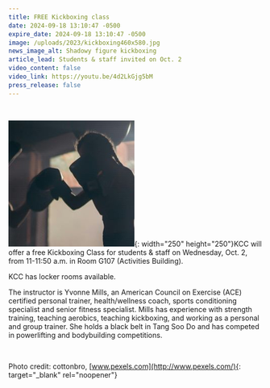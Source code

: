 ```yaml
---
title: FREE Kickboxing class
date: 2024-09-18 13:10:47 -0500
expire_date: 2024-09-18 13:10:47 -0500
image: /uploads/2023/kickboxing460x580.jpg
news_image_alt: Shadowy figure kickboxing
article_lead: Students & staff invited on Oct. 2
video_content: false
video_link: https://youtu.be/4d2LkGjg5bM
press_release: false
---
```

&nbsp;

![Kickboxing](/uploads/2023/kickboxing250x250.jpg "Kickboxing"){: width="250" height="250"}KCC will offer a free Kickboxing Class for students & staff on Wednesday, Oct. 2, from 11-11:50 a.m. in Room G107 (Activities Building).

KCC has locker rooms available.

The instructor is Yvonne Mills, an American Council on Exercise (ACE) certified personal trainer, health/wellness coach, sports conditioning specialist and senior fitness specialist. Mills has experience with strength training, teaching aerobics, teaching kickboxing, and working as a personal and group trainer. She holds a black belt in Tang Soo Do and has competed in powerlifting and bodybuilding competitions.

&nbsp;

Photo credit: cottonbro, [www.pexels.com](http://www.pexels.com/){: target="_blank" rel="noopener"}
